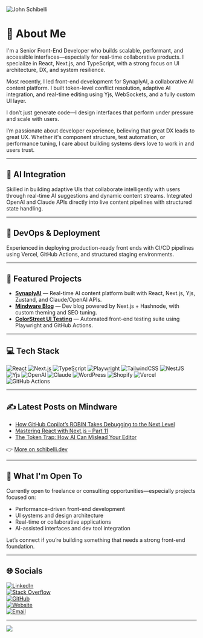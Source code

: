 ![John Schibelli](https://cdn.hashnode.com/res/hashnode/image/upload/v1740440673407/0f44c034-8485-46d5-b622-f4506cf8a000.jpeg)

# 💫 About Me

I'm a Senior Front-End Developer who builds scalable, performant, and accessible interfaces—especially for real-time collaborative products. I specialize in React, Next.js, and TypeScript, with a strong focus on UI architecture, DX, and system resilience.

Most recently, I led front-end development for SynaplyAI, a collaborative AI content platform. I built token-level conflict resolution, adaptive AI integration, and real-time editing using Yjs, WebSockets, and a fully custom UI layer.

I don’t just generate code—I design interfaces that perform under pressure and scale with users.

I’m passionate about developer experience, believing that great DX leads to great UX. Whether it's component structure, test automation, or performance tuning, I care about building systems devs love to work in and users trust.

---

## 🤖 AI Integration

Skilled in building adaptive UIs that collaborate intelligently with users through real-time AI suggestions and dynamic content streams. Integrated OpenAI and Claude APIs directly into live content pipelines with structured state handling.

---

## 🚀 DevOps & Deployment

Experienced in deploying production-ready front ends with CI/CD pipelines using Vercel, GitHub Actions, and structured staging environments.

---

## 🚀 Featured Projects

- [**SynaplyAI**](https://github.com/jschibelli/synaplyai) — Real-time AI content platform built with React, Next.js, Yjs, Zustand, and Claude/OpenAI APIs.
- [**Mindware Blog**](https://github.com/jschibelli/mindware-blog) — Dev blog powered by Next.js + Hashnode, with custom theming and SEO tuning.
- [**ColorStreet UI Testing**](https://github.com/jschibelli/colorstreet-playwright) — Automated front-end testing suite using Playwright and GitHub Actions.

---

## 💻 Tech Stack

![React](https://img.shields.io/badge/react-%2320232a.svg?style=for-the-badge&logo=react&logoColor=%2361DAFB)
![Next.js](https://img.shields.io/badge/next.js-000000?style=for-the-badge&logo=nextdotjs&logoColor=white)
![TypeScript](https://img.shields.io/badge/typescript-%23007ACC.svg?style=for-the-badge&logo=typescript&logoColor=white)
![Playwright](https://img.shields.io/badge/playwright-2E2E2E?style=for-the-badge&logo=playwright&logoColor=white)
![TailwindCSS](https://img.shields.io/badge/tailwindcss-%2338B2AC.svg?style=for-the-badge&logo=tailwind-css&logoColor=white)
![NestJS](https://img.shields.io/badge/nestjs-%23E0234E.svg?style=for-the-badge&logo=nestjs&logoColor=white)
![Yjs](https://img.shields.io/badge/yjs-collaboration-green?style=for-the-badge)
![OpenAI](https://img.shields.io/badge/openai-412991?style=for-the-badge&logo=openai&logoColor=white)
![Claude](https://img.shields.io/badge/claude-ai-%23f3e800.svg?style=for-the-badge)
![WordPress](https://img.shields.io/badge/WordPress-21759B?style=for-the-badge&logo=wordpress&logoColor=white)
![Shopify](https://img.shields.io/badge/shopify-96BF48?style=for-the-badge&logo=shopify&logoColor=white)
![Vercel](https://img.shields.io/badge/vercel-%23000000.svg?style=for-the-badge&logo=vercel&logoColor=white)
![GitHub Actions](https://img.shields.io/badge/githubactions-2088FF?style=for-the-badge&logo=github-actions&logoColor=white)

---

## ✍️ Latest Posts on Mindware

- [How GitHub Copilot’s ROBIN Takes Debugging to the Next Level](https://schibelli.dev/github-copilot-robin-debugging)
- [Mastering React with Next.js – Part 11](https://schibelli.dev/mastering-react-final-part)
- [The Token Trap: How AI Can Mislead Your Editor](https://schibelli.dev/the-token-trap)

👉 [More on schibelli.dev](https://schibelli.dev)

---

## 💼 What I'm Open To

Currently open to freelance or consulting opportunities—especially projects focused on:
- Performance-driven front-end development
- UI systems and design architecture
- Real-time or collaborative applications
- AI-assisted interfaces and dev tool integration

Let’s connect if you’re building something that needs a strong front-end foundation.

---

## 🌐 Socials

[![LinkedIn](https://img.shields.io/badge/LinkedIn-%230077B5.svg?logo=linkedin&logoColor=white)](https://linkedin.com/in/johnschibelli)  
[![Stack Overflow](https://img.shields.io/badge/-Stackoverflow-FE7A16?logo=stack-overflow&logoColor=white)](https://stackoverflow.com/users/john-schibelli)  
[![GitHub](https://img.shields.io/badge/GitHub-181717?logo=github&logoColor=white&style=for-the-badge)](https://github.com/jschibelli)  
[![Website](https://img.shields.io/badge/Blog-schibelli.dev-000000?style=for-the-badge)](https://schibelli.dev)  
[![Email](https://img.shields.io/badge/Email-jschibelli@gmail.com-D14836?style=for-the-badge&logo=gmail&logoColor=white)](mailto:jschibelli@gmail.com)

---

[![](https://visitcount.itsvg.in/api?id=jschibelli&icon=0&color=0)](https://visitcount.itsvg.in)

